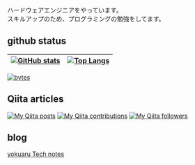ハードウェアエンジニアをやっています。  
スキルアップのため、プログラミングの勉強をしてます。  

## github status

| [![GitHub stats](https://github-readme-stats.vercel.app/api?username=yamaccu)](https://github.com/anuraghazra/github-readme-stats) | [![Top Langs](https://github-readme-stats.vercel.app/api/top-langs/?username=yamaccu&layout=compact)](https://github.com/anuraghazra/github-readme-stats) |
| ------------- | ------------- |

[![bytes](https://github-repo-bytecounter.vercel.app/api?username=yamaccu&exclude=yamaccu.github.io,Blazor-CharjsTest)](https://github.com/yamaccu/Github-Repo-ByteCounter)  


## Qiita articles

[![My Qiita posts](https://qiita-badge.apiapi.app/s/yamaccu/posts.svg)](http://qiita.com/yamaccu) 
[![My Qiita contributions](https://qiita-badge.apiapi.app/s/yamaccu/contributions.svg)](http://qiita.com/yamaccu) 
[![My Qiita followers](https://qiita-badge.apiapi.app/s/yamaccu/followers.svg)](http://qiita.com/yamaccu)  

## blog

[yokuaru Tech notes](https://yamaccu.github.io/)  


<!--
[![GitHub stats](https://github-readme-stats.vercel.app/api?username=yamaccu)](https://github.com/anuraghazra/github-readme-stats) 
[![Top Langs](https://github-readme-stats.vercel.app/api/top-langs/?username=yamaccu&layout=compact)](https://github.com/anuraghazra/github-readme-stats) 
[![bytes](https://github-repo-bytecounter.vercel.app/api?username=yamaccu&exclude=yamaccu.github.io,Blazor-CharjsTest)](https://github.com/yamaccu/Github-Repo-ByteCounter)  




**yamaccu/yamaccu** is a ✨ _special_ ✨ repository because its `README.md` (this file) appears on your GitHub profile.

Here are some ideas to get you started:

- 🔭 I’m currently working on ...
- 🌱 I’m currently learning ...
- 👯 I’m looking to collaborate on ...
- 🤔 I’m looking for help with ...
- 💬 Ask me about ...
- 📫 How to reach me: ...
- 😄 Pronouns: ...
- ⚡ Fun fact: ...
-->
